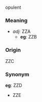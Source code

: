 opulent
### Meaning
+ _adj_: ZZA
    + __eg__: ZZB

### Origin

ZZC

### Synonym

__eg__: ZZD

+ ZZE


